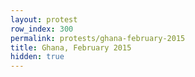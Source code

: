 ```yaml
---
layout: protest
row_index: 300
permalink: protests/ghana-february-2015
title: Ghana, February 2015
hidden: true
---
```

